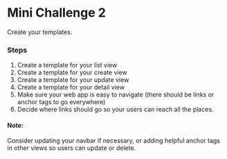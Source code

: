# Mini Challenge 2

Create your templates.


### Steps
1. Create a template for your list view
2. Create a template for your create view
3. Create a template for your update view
4. Create a template for your detail view
5. Make sure your web app is easy to navigate (there should be links or anchor tags to go everywhere)
6. Decide where links should go so your users can reach all the places.

#### Note:
Consider updating your navbar if necessary, or adding helpful anchor tags in other views so users can update or delete.

